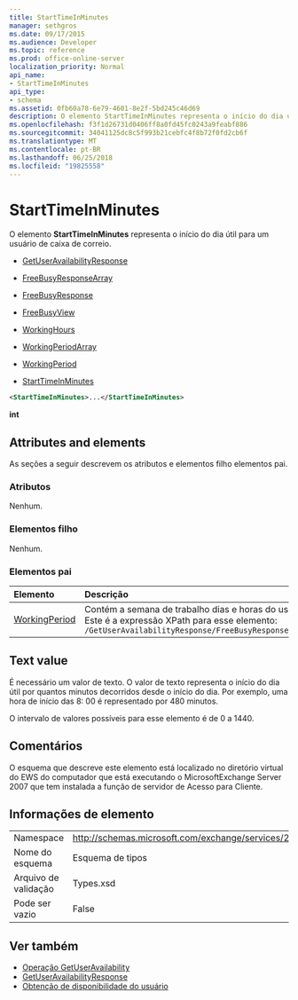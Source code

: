 ```yaml
---
title: StartTimeInMinutes
manager: sethgros
ms.date: 09/17/2015
ms.audience: Developer
ms.topic: reference
ms.prod: office-online-server
localization_priority: Normal
api_name:
- StartTimeInMinutes
api_type:
- schema
ms.assetid: 0fb60a78-6e79-4601-8e2f-5bd245c46d69
description: O elemento StartTimeInMinutes representa o início do dia útil para um usuário de caixa de correio.
ms.openlocfilehash: f3f1d26731d0406ff8a0fd45fc0243a9feabf886
ms.sourcegitcommit: 34041125dc8c5f993b21cebfc4f8b72f0fd2cb6f
ms.translationtype: MT
ms.contentlocale: pt-BR
ms.lasthandoff: 06/25/2018
ms.locfileid: "19825558"
---
```

# <a name="starttimeinminutes"></a>StartTimeInMinutes

O elemento **StartTimeInMinutes** representa o início do dia útil para um usuário de caixa de correio. 
  
- [GetUserAvailabilityResponse](getuseravailabilityresponse.md)
  
- [FreeBusyResponseArray](freebusyresponsearray.md)
  
- [FreeBusyResponse](freebusyresponse.md)
  
- [FreeBusyView](freebusyview.md)
  
- [WorkingHours](workinghours-ex15websvcsotherref.md)
  
- [WorkingPeriodArray](workingperiodarray.md)
  
- [WorkingPeriod](workingperiod.md)
  
- [StartTimeInMinutes](starttimeinminutes.md)
  
```xml
<StartTimeInMinutes>...</StartTimeInMinutes>
```

**int**

## <a name="attributes-and-elements"></a>Attributes and elements

As seções a seguir descrevem os atributos e elementos filho elementos pai.
  
### <a name="attributes"></a>Atributos

Nenhum.
  
### <a name="child-elements"></a>Elementos filho

Nenhum.
  
### <a name="parent-elements"></a>Elementos pai

|**Elemento**|**Descrição**|
|:-----|:-----|
|[WorkingPeriod](workingperiod.md) <br/> |Contém a semana de trabalho dias e horas do usuário da caixa de correio.  <br/> Este é a expressão XPath para esse elemento:  <br/>  `/GetUserAvailabilityResponse/FreeBusyResponseArray/FreeBusyResponse/FreeBusyView/WorkingHours/WorkingPeriodArray/WorkingPeriod` <br/> |
   
## <a name="text-value"></a>Text value

É necessário um valor de texto. O valor de texto representa o início do dia útil por quantos minutos decorridos desde o início do dia. Por exemplo, uma hora de início das 8: 00 é representado por 480 minutos.
  
O intervalo de valores possíveis para esse elemento é de 0 a 1440.
  
## <a name="remarks"></a>Comentários

O esquema que descreve este elemento está localizado no diretório virtual do EWS do computador que está executando o MicrosoftExchange Server 2007 que tem instalada a função de servidor de Acesso para Cliente.
  
## <a name="element-information"></a>Informações de elemento

|||
|:-----|:-----|
|Namespace  <br/> |http://schemas.microsoft.com/exchange/services/2006/types  <br/> |
|Nome do esquema  <br/> |Esquema de tipos  <br/> |
|Arquivo de validação  <br/> |Types.xsd  <br/> |
|Pode ser vazio  <br/> |False  <br/> |
   
## <a name="see-also"></a>Ver também

- [Operação GetUserAvailability](getuseravailability-operation.md)
- [GetUserAvailabilityResponse](getuseravailabilityresponse.md)
- [Obtenção de disponibilidade do usuário](http://msdn.microsoft.com/library/d4133fcb-9b0f-4e6b-aadf-a389da83516a%28Office.15%29.aspx)

